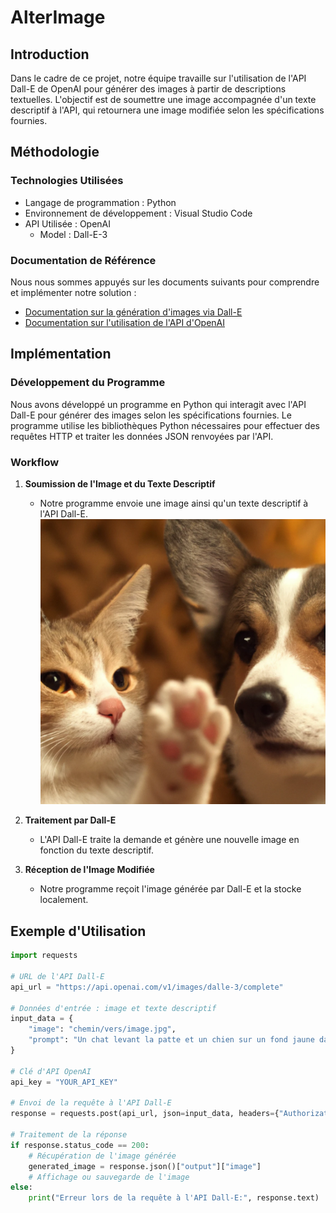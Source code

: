 # AlterImage

## Introduction
Dans le cadre de ce projet, notre équipe travaille sur l'utilisation de l'API Dall-E de OpenAI pour générer des images à partir de descriptions textuelles. L'objectif est de soumettre une image accompagnée d'un texte descriptif à l'API, qui retournera une image modifiée selon les spécifications fournies.

## Méthodologie

### Technologies Utilisées
- Langage de programmation : Python
- Environnement de développement : Visual Studio Code
- API Utilisée : OpenAI
    - Model : Dall-E-3

### Documentation de Référence
Nous nous sommes appuyés sur les documents suivants pour comprendre et implémenter notre solution :
- [Documentation sur la génération d'images via Dall-E](https://platform.openai.com/docs/guides/images)
- [Documentation sur l'utilisation de l'API d'OpenAI](https://platform.openai.com/docs/api-reference/images)

## Implémentation

### Développement du Programme
Nous avons développé un programme en Python qui interagit avec l'API Dall-E pour générer des images selon les spécifications fournies. Le programme utilise les bibliothèques Python nécessaires pour effectuer des requêtes HTTP et traiter les données JSON renvoyées par l'API.

### Workflow
1. **Soumission de l'Image et du Texte Descriptif**
   - Notre programme envoie une image ainsi qu'un texte descriptif à l'API Dall-E.
    ![Image de référence](/image/chien_chat_reference.png)
    
2. **Traitement par Dall-E**
   - L'API Dall-E traite la demande et génère une nouvelle image en fonction du texte descriptif.
3. **Réception de l'Image Modifiée**
   - Notre programme reçoit l'image générée par Dall-E et la stocke localement.

## Exemple d'Utilisation

```python
import requests

# URL de l'API Dall-E
api_url = "https://api.openai.com/v1/images/dalle-3/complete"

# Données d'entrée : image et texte descriptif
input_data = {
    "image": "chemin/vers/image.jpg",
    "prompt": "Un chat levant la patte et un chien sur un fond jaune dans un style osier. Je veux que le chat ait un chapeau."
}

# Clé d'API OpenAI
api_key = "YOUR_API_KEY"

# Envoi de la requête à l'API Dall-E
response = requests.post(api_url, json=input_data, headers={"Authorization": f"Bearer {api_key}"})

# Traitement de la réponse
if response.status_code == 200:
    # Récupération de l'image générée
    generated_image = response.json()["output"]["image"]
    # Affichage ou sauvegarde de l'image
else:
    print("Erreur lors de la requête à l'API Dall-E:", response.text)
